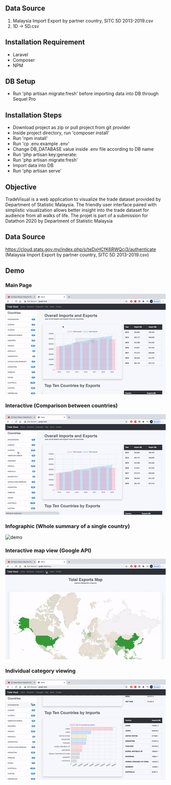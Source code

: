 ## Data Source
1. Malaysia Import Export by partner country, SITC 5D 2013-2019.csv
2. 1D -> 5D.csv

## Installation Requirement
- Laravel
- Composer
- NPM

## DB Setup
- Run 'php artisan migrate:fresh' before importing data into DB through Sequel Pro

## Installation Steps
- Download project as zip or pull project from git provider
- Inside project directory, run 'composer install' 
- Run 'npm install'
- Run 'cp .env.example .env'
- Change DB_DATABASE value inside .env file according to DB name
- Run 'php artisan key:generate:
- Run 'php artisan migrate:fresh'
- Import data into DB 
- Run 'php artisan serve'

## Objective
TradeVisual is a web application to visualize the trade dataset provided by Department of Statistic Malaysia. The friendly user interface paired with simplistic visualization allows better insight into the trade dataset for audience from all walks of life. The projet is part of a submission for Datathon 2020 by Department of Statistic Malaysia

## Data Source
https://cloud.stats.gov.my/index.php/s/teDxHCfK6RWQcj3/authenticate (Malaysia Import Export by partner country, SITC 5D 2013-2019.csv)

## Demo
### Main Page
![demo](demo/home.gif)
### Interactive (Comparison between countries)
![demo](demo/interactive.gif)
### Infographic (Whole summary of a single country)
![demo](demo/infographic.gif)
### Interactive map view (Google API)
![demo](demo/map.gif)
### Individual category viewing
![demo](demo/category.gif)
